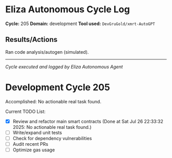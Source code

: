 # Eliza Autonomous Cycle Log

**Cycle:** 205
**Domain:** development
**Tool used:** `DevGruGold/xmrt-AutoGPT`

## Results/Actions
Ran code analysis/autogen (simulated).

---
*Cycle executed and logged by Eliza Autonomous Agent*

# Development Cycle 205

Accomplished: No actionable real task found.

Current TODO List:

- [x] Review and refactor main smart contracts  (Done at Sat Jul 26 22:33:32 2025: No actionable real task found.)
- [ ] Write/expand unit tests
- [ ] Check for dependency vulnerabilities
- [ ] Audit recent PRs
- [ ] Optimize gas usage